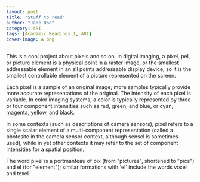 ```yaml
---
layout: post
title: "Stuff to read"
author: "Jane Doe"
category: ARI
tags: [Acadamic Readings I, ARI]
cover-image: A.png
---
```



This is a cool project about pixels and so on. In digital imaging, a pixel, pel, or picture element is a physical point in a raster image, or the smallest addressable element in an all points addressable display device; so it is the smallest controllable element of a picture represented on the screen.

Each pixel is a sample of an original image; more samples typically provide more accurate representations of the original. The intensity of each pixel is variable. In color imaging systems, a color is typically represented by three or four component intensities such as red, green, and blue, or cyan, magenta, yellow, and black.

In some contexts (such as descriptions of camera sensors), pixel refers to a single scalar element of a multi-component representation (called a photosite in the camera sensor context, although sensel is sometimes used), while in yet other contexts it may refer to the set of component intensities for a spatial position.

The word pixel is a portmanteau of pix (from "pictures", shortened to "pics") and el (for "element"); similar formations with 'el' include the words voxel and texel.